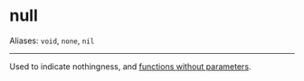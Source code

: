 # null

Aliases: `void`, `none`, `nil`

---

Used to indicate nothingness, and [functions without parameters](../constructs#function).

